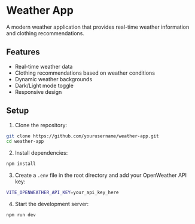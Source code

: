 # Weather App

A modern weather application that provides real-time weather information and clothing recommendations.

## Features

- Real-time weather data
- Clothing recommendations based on weather conditions
- Dynamic weather backgrounds
- Dark/Light mode toggle
- Responsive design

## Setup

1. Clone the repository:
```bash
git clone https://github.com/yourusername/weather-app.git
cd weather-app
```

2. Install dependencies:
```bash
npm install
```

3. Create a `.env` file in the root directory and add your OpenWeather API key:
```bash
VITE_OPENWEATHER_API_KEY=your_api_key_here
```

4. Start the development server:
```bash
npm run dev
```
